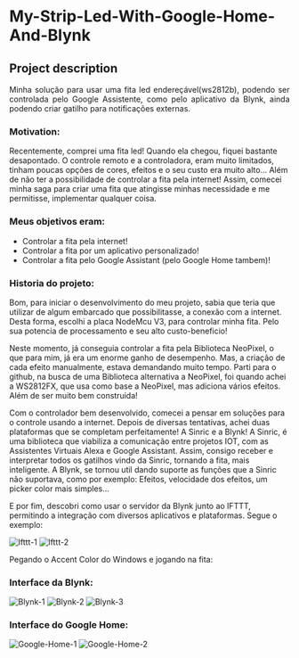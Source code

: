 # My-Strip-Led-With-Google-Home-And-Blynk

## Project description
<p align="justify"> Minha solução para usar uma fita led endereçável(ws2812b), podendo ser controlada pelo Google Assistente, como pelo aplicativo da Blynk, ainda podendo criar gatilho para notificações externas. </p>

### Motivation:
Recentemente, comprei uma fita led! Quando ela chegou, fiquei bastante desapontado. O controle remoto e a controladora, eram muito limitados, tinham poucas opções de cores, efeitos e o seu custo era muito alto... Além de não ter a possibilidade de controlar a fita pela internet! Assim, comecei minha saga para criar uma fita que atingisse minhas necessidade e me permitisse, implementar qualquer coisa. 

### Meus objetivos eram:
- Controlar a fita pela internet!
- Controlar a fita por um aplicativo personalizado!
- Controlar a fita pelo Google Assistant (pelo Google Home tambem)!

### Historia do projeto:
Bom, para iniciar o desenvolvimento do meu projeto, sabia que teria que utilizar de  algum embarcado que possibilitasse, a conexão com a internet. Desta forma, escolhi a placa NodeMcu V3, para controlar minha fita. Pelo sua potencia de processamento e seu alto custo-beneficio!

Neste momento, já conseguia controlar a fita pela Biblioteca NeoPixel, o que para mim, já era um enorme ganho de desempenho. Mas, a criação de cada efeito manualmente, estava demandando muito tempo. Parti para o github, na busca de uma Biblioteca alternativa a NeoPixel, foi quando achei a WS2812FX, que usa como base a NeoPixel, mas adiciona vários efeitos. Além de ser muito bem construida!

Com o controlador bem desenvolvido, comecei a pensar em soluções para o controle usando a internet. Depois de diversas tentativas, achei duas plataformas que se completam perfeitamente! A Sinric e a Blynk! A Sinric, é uma biblioteca que viabiliza a comunicação entre projetos IOT, com as Assistentes Virtuais Alexa e Google Assistant. Assim, consigo receber e interpretar todos os gatilhos vindo da Sinric, tornando a fita, mais inteligente. A Blynk, se tornou util dando suporte as funções que a Sinric não suportava, como por exemplo: Efeitos, velocidade dos efeitos, um picker color mais simples...

E por fim, descobri como usar o servidor da Blynk junto ao IFTTT, permitindo a integração com diversos aplicativos e plataformas.  Segue o exemplo:

 ![Ifttt-1](src/ifttt-1.jpg)
 ![Ifttt-2](src/ifttt-2.jpg)

Pegando o Accent Color do Windows e jogando na fita:


### Interface da Blynk:

 ![Blynk-1](src/blynk-1.jpeg)
 ![Blynk-2](src/blynk-2.jpeg)
 ![Blynk-3](src/blynk-3.jpeg)

 ### Interface do Google Home:

 ![Google-Home-1](src/google-home-1.jpeg)
 ![Google-Home-2](src/google-home-2.jpeg)